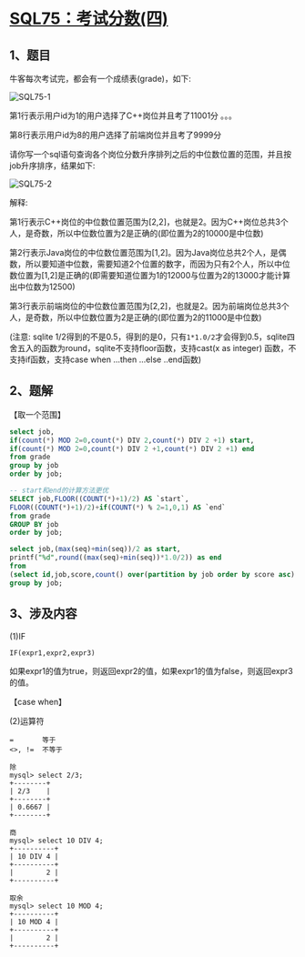 # [SQL75：考试分数(四)](https://www.nowcoder.com/practice/502fb6e2b1ad4e56aa2e0dd90c6edf3c?tpId=82&&tqId=35495&rp=1&ru=/ta/sql&qru=/ta/sql/question-ranking)

## 1、题目

牛客每次考试完，都会有一个成绩表(grade)，如下:

![SQL75-1](./image/SQL75-1.png)

第1行表示用户id为1的用户选择了C++岗位并且考了11001分
。。。

第8行表示用户id为8的用户选择了前端岗位并且考了9999分

请你写一个sql语句查询各个岗位分数升序排列之后的中位数位置的范围，并且按job升序排序，结果如下:

![SQL75-2](./image/SQL75-2.png)
 
解释:

第1行表示C++岗位的中位数位置范围为[2,2]，也就是2。因为C++岗位总共3个人，是奇数，所以中位数位置为2是正确的(即位置为2的10000是中位数)

第2行表示Java岗位的中位数位置范围为[1,2]。因为Java岗位总共2个人，是偶数，所以要知道中位数，需要知道2个位置的数字，而因为只有2个人，所以中位数位置为[1,2]是正确的(即需要知道位置为1的12000与位置为2的13000才能计算出中位数为12500)

第3行表示前端岗位的中位数位置范围为[2,2]，也就是2。因为前端岗位总共3个人，是奇数，所以中位数位置为2是正确的(即位置为2的11000是中位数)

(注意: sqlite 1/2得到的不是0.5，得到的是0，只有`1*1.0/2`才会得到0.5，sqlite四舍五入的函数为round，sqlite不支持floor函数，支持cast(x as integer) 函数，不支持if函数，支持case when ...then ...else ..end函数)

## 2、题解

【取一个范围】

```sql
select job,
if(count(*) MOD 2=0,count(*) DIV 2,count(*) DIV 2 +1) start,
if(count(*) MOD 2=0,count(*) DIV 2 +1,count(*) DIV 2 +1) end
from grade
group by job
order by job;

-- start和end的计算方法更优
SELECT job,FLOOR((COUNT(*)+1)/2) AS `start`,
FLOOR((COUNT(*)+1)/2)+if(COUNT(*) % 2=1,0,1) AS `end` 
from grade  
GROUP BY job 
order by job;

select job,(max(seq)+min(seq))/2 as start,
printf("%d",round((max(seq)+min(seq))*1.0/2)) as end 
from 
(select id,job,score,count() over(partition by job order by score asc) as seq from grade) as t 
group by job;
```

## 3、涉及内容

(1)IF

	IF(expr1,expr2,expr3)

如果expr1的值为true，则返回expr2的值，如果expr1的值为false，则返回expr3的值。

【case when】

(2)运算符

	=	    等于	
	<>, !=	不等于

	除
	mysql> select 2/3;
	+--------+
	| 2/3    |
	+--------+
	| 0.6667 |
	+--------+

	商
	mysql> select 10 DIV 4;
	+----------+
	| 10 DIV 4 |
	+----------+
	|        2 |
	+----------+

	取余
	mysql> select 10 MOD 4;
	+----------+
	| 10 MOD 4 |
	+----------+
	|        2 |
	+----------+